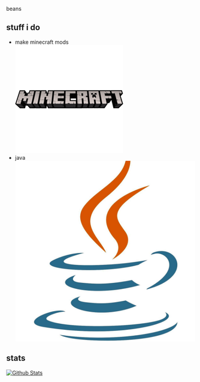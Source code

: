 beans  
## stuff i do
* make minecraft mods  
![minecraft](https://raw.githubusercontent.com/github/explore/80688e429a7d4ef2fca1e82350fe8e3517d3494d/topics/minecraft/minecraft.png) 
* java  
![java](https://raw.githubusercontent.com/github/explore/80688e429a7d4ef2fca1e82350fe8e3517d3494d/topics/java/java.png)  
## stats
[![Github Stats](https://github-readme-stats.vercel.app/api?username=xf8b)](https://github.com/anuraghazra/github-readme-stats)  
